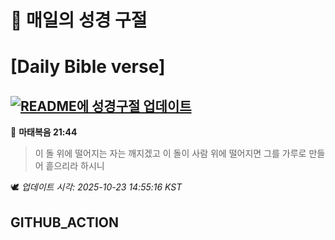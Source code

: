 # 🙏 매일의 성경 구절
# [Daily Bible verse]
## [![README에 성경구절 업데이트](https://github.com/DONGSUKA/first_test/actions/workflows/update-readme-bible.yml/badge.svg)](https://github.com/DONGSUKA/first_test/actions/workflows/update-readme-bible.yml)
<!-- START_BIBLE_VERSE -->
📖 **마태복음 21:44**
> 이 돌 위에 떨어지는 자는 깨지겠고 이 돌이 사람 위에 떨어지면 그를 가루로 만들어 흩으리라 하시니

🕊️ _업데이트 시각: 2025-10-23 14:55:16 KST_
  <!-- END_BIBLE_VERSE -->
## GITHUB_ACTION
